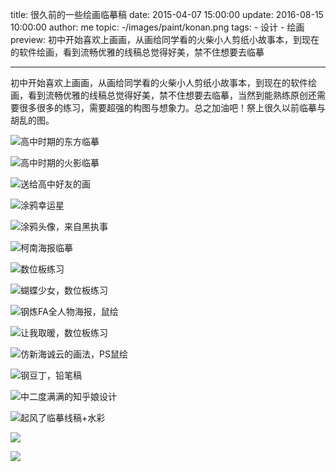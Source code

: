 title: 很久前的一些绘画临摹稿
date: 2015-04-07 15:00:00
update: 2016-08-15 10:00:00
author: me
topic: -/images/paint/konan.png
tags:
    - 设计
    - 绘画
preview: 初中开始喜欢上画画，从画给同学看的火柴小人剪纸小故事本，到现在的软件绘画，看到流畅优雅的线稿总觉得好美，禁不住想要去临摹

---

初中开始喜欢上画画，从画给同学看的火柴小人剪纸小故事本，到现在的软件绘画，看到流畅优雅的线稿总觉得好美，禁不住想要去临摹，当然到能熟练原创还需要很多很多的练习，需要超强的构图与想象力。总之加油吧！祭上很久以前临摹与胡乱的图。

![高中时期的东方临摹](-/images/paint/tohou.jpg)

![高中时期的火影临摹](-/images/paint/naruto.jpg)

![送给高中好友的画](-/images/paint/gift.jpg)

![涂鸦幸运星](-/images/paint/luckstar.jpg)

![涂鸦头像，来自黑执事](-/images/paint/head.jpg)

![柯南海报临摹](-/images/paint/konan.png)

![数位板练习](-/images/paint/study.jpg)

![蝴蝶少女，数位板练习](-/images/paint/butterfly.jpg)

![钢炼FA全人物海报，鼠绘](-/images/paint/fa_full.jpg)

![让我取暖，数位板练习](-/images/paint/warm.jpg)

![仿新海诚云的画法，PS鼠绘](-/images/paint/sky.jpg)

![钢豆丁，铅笔稿](-/images/paint/fa.jpg)

![中二度满满的知乎娘设计](-/images/paint/zhihu.jpg)

![起风了临摹线稿+水彩](-/images/paint/wind1.jpg)

![](-/images/paint/wind2.jpg)

![](-/images/paint/wind3.jpg)
